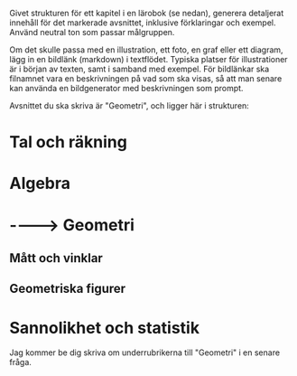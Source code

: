Givet strukturen för ett kapitel i en lärobok (se nedan), generera detaljerat innehåll för det markerade avsnittet, inklusive förklaringar och exempel.
Använd neutral ton som passar målgruppen.

Om det skulle passa med en illustration, ett foto, en graf eller ett diagram, lägg in en bildlänk (markdown) i textflödet. Typiska platser för illustrationer är i början av texten, samt i samband med exempel.
För bildlänkar ska filnamnet vara en beskrivningen på vad som ska visas, så att man senare kan använda en bildgenerator med beskrivningen som prompt.



Avsnittet du ska skriva är "Geometri", och ligger här i strukturen:
# Tal och räkning
# Algebra
# ----> Geometri
## Mått och vinklar
## Geometriska figurer
# Sannolikhet och statistik

Jag kommer be dig skriva om underrubrikerna till "Geometri" i en senare fråga.